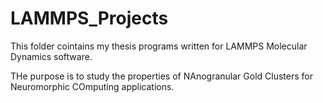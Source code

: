 # LAMMPS_Projects

This folder cointains my thesis programs written for LAMMPS Molecular Dynamics software.

THe purpose is to study the properties of NAnogranular Gold Clusters for Neuromorphic COmputing applications.
